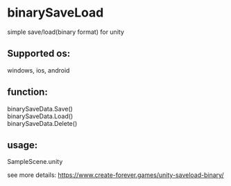 # binarySaveLoad
simple save/load(binary format) for unity

## Supported os:
windows, ios, android

## function:
binarySaveData.Save()  
binarySaveData.Load()  
binarySaveData.Delete()

## usage:
SampleScene.unity

see more details: https://www.create-forever.games/unity-saveload-binary/
